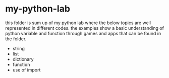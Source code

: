# my-python-lab
this folder is sum up of my python lab where the below topics are well represented in different codes. the examples show a basic 
understanding of python variable and function through games and apps that can be found in the folder. 
- string
- list
- dictionary
- function
- use of import
